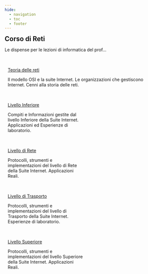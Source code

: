 ```yaml
---
hide:
  - navigation
  - toc
  - footer
---
```

<style>
.w3-row:after,.w3-row:before{content:"";display:table;clear:both}
.w3-half{float:left;width:100%;}
@media (min-width:601px){.w3-half{width:49.99999%}}
</style>

<body>
<!-- style="background: #4051b5; background:linear-gradient(#4051b5 0%, #4051b5 20%, #C4D5F9 100%);"> -->

<!-- xxxxxxxxxxxxxxxxxxxxxxxxxxxxxxxxxxxxxxxxxxxxxxxxxxxxxxxxxxxxxxxxxxxxxxxxxxxxxxx -->
<section class="">

<h1 style="font-weight:bold;margin:0px">Corso di Reti</h1>
<p>Le dispense per le lezioni di informatica del prof...</p>

<br>
<br>

</section>

<!-- xxxxxxxxxxxxxxxxxxxxxxxxxxxxxxxxxxxxxxxxxxxxxxxxxxxxxxxxxxxxxxxxxxxxxxxxxxxxxxx -->
<section class="">

<div style="padding:0 10px">
<a href="teoria/01_OSI/" class="md-button md-button--primary" style="width:250px">Teoria delle reti</a>
<p>Il modello OSI e la suite Internet. Le organizzazioni che gestiscono Internet. Cenni alla storia delle reti.</p>
<br>
<br>
</div>

<div class="w3-row">

<div class="w3-half" style="padding:0 10px">
<a href="Inferiore/01_IEEE802/" class="md-button" style="width:250px">Livello Inferiore</a>
<p>Compiti e Informazioni gestite dal livello Inferiore della Suite Internet. Applicazioni ed Esperienze di laboratorio.</p>
<br>
<br>
</div>

<div class="w3-half" style="padding:0 10px">
<a href="Rete/00_intro/" class="md-button" style="width:250px">Livello di Rete</a>
<p>Protocolli, strumenti e implementazioni del livello di Rete della Suite Internet. Applicazioni Reali.</p>
<br>
<br>
</div>

<div class="w3-half" style="padding:0 10px">
<a href="Trasporto/00_intro/" class="md-button" style="width:250px">Livello di Trasporto</a>
<p>Protocolli, strumenti e implementazioni del livello di Trasporto della Suite Internet. Esperienze di laboratorio.</p>

<br>
<br>
</div>

<div class="w3-half" style="padding:0 10px">
<a href="Superiore/00_intro/" class="md-button" style="width:250px">Livello Superiore</a>
<p>Protocolli, strumenti e implementazioni del livello Superiore della Suite Internet. Applicazioni Reali.</p>
<br>
<br>
</div>

</div>

</section>

</body>

